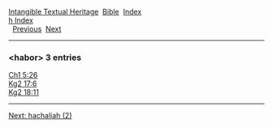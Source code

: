 [Intangible Textual Heritage](../../index)  [Bible](../index) 
[Index](index)   
[h Index](_h_)  
  [Previous](c05007)  [Next](c05009) 

------------------------------------------------------------------------

### &lt;habor&gt; 3 entries

[Ch1 5:26](../kjv/ch1005.htm#026)  
[Kg2 17:6](../kjv/kg2017.htm#006)  
[Kg2 18:11](../kjv/kg2018.htm#011)  

------------------------------------------------------------------------

[Next: hachaliah (2)](c05009)
